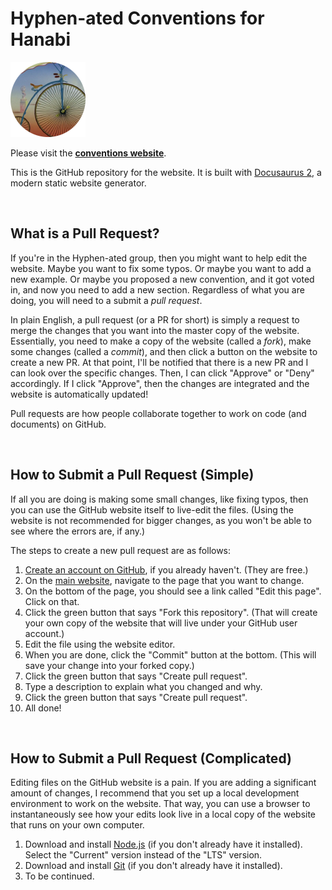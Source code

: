 # Hyphen-ated Conventions for Hanabi

[![Hyphen-ated](/static/img/hyphenated-circle.png)](https://hanabi.github.io/)

Please visit the **[conventions website](https://hanabi.github.io/)**.

This is the GitHub repository for the website. It is built with [Docusaurus 2](https://v2.docusaurus.io/), a modern static website generator.

<br />

## What is a Pull Request?

If you're in the Hyphen-ated group, then you might want to help edit the website. Maybe you want to fix some typos. Or maybe you want to add a new example. Or maybe you proposed a new convention, and it got voted in, and now you need to add a new section. Regardless of what you are doing, you will need to a submit a *pull request*.

In plain English, a pull request (or a PR for short) is simply a request to merge the changes that you want into the master copy of the website. Essentially, you need to make a copy of the website (called a *fork*), make some changes (called a *commit*), and then click a button on the website to create a new PR. At that point, I'll be notified that there is a new PR and I can look over the specific changes. Then, I can click "Approve" or "Deny" accordingly. If I click "Approve", then the changes are integrated and the website is automatically updated!

Pull requests are how people collaborate together to work on code (and documents) on GitHub.

<br />

## How to Submit a Pull Request (Simple)

If all you are doing is making some small changes, like fixing typos, then you can use the GitHub website itself to live-edit the files. (Using the website is not recommended for bigger changes, as you won't be able to see where the errors are, if any.)

The steps to create a new pull request are as follows:

1. [Create an account on GitHub](https://github.com/join), if you already haven't. (They are free.)
1. On the [main website](https://hanabi.github.io/), navigate to the page that you want to change.
1. On the bottom of the page, you should see a link called "Edit this page". Click on that.
1. Click the green button that says "Fork this repository". (That will create your own copy of the website that will live under your GitHub user account.)
1. Edit the file using the website editor.
1. When you are done, click the "Commit" button at the bottom. (This will save your change into your forked copy.)
1. Click the green button that says "Create pull request".
1. Type a description to explain what you changed and why.
1. Click the green button that says "Create pull request".
1. All done!

<br />

## How to Submit a Pull Request (Complicated)

Editing files on the GitHub website is a pain. If you are adding a significant amount of changes, I recommend that you set up a local development environment to work on the website. That way, you can use a browser to instantaneously see how your edits look live in a local copy of the website that runs on your own computer.

1. Download and install [Node.js](https://nodejs.org/en/) (if you don't already have it installed). Select the "Current" version instead of the "LTS" version.
1. Download and install [Git](https://git-scm.com/downloads) (if you don't already have it installed).
1. To be continued.

